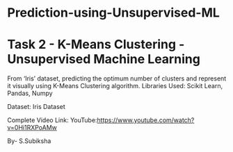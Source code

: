 # Prediction-using-Unsupervised-ML
# Task 2 - K-Means Clustering - Unsupervised Machine Learning
From  ‘Iris’ dataset, predicting the optimum number of clusters and represent it visually using K-Means Clustering algorithm.
Libraries Used: Scikit Learn, Pandas, Numpy

Dataset: Iris Dataset

Complete Video Link: YouTube:https://www.youtube.com/watch?v=0Hi1RXPoAMw

By- S.Subiksha
